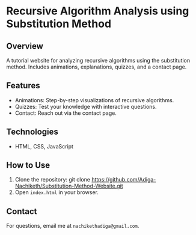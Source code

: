 # Recursive Algorithm Analysis using Substitution Method

## Overview
A tutorial website for analyzing recursive algorithms using the substitution method. Includes animations, explanations, quizzes, and a contact page.

## Features
- Animations: Step-by-step visualizations of recursive algorithms.
- Quizzes: Test your knowledge with interactive questions.
- Contact: Reach out via the contact page.

## Technologies
- HTML, CSS, JavaScript

## How to Use
1. Clone the repository: git clone https://github.com/Adiga-Nachiketh/Substitution-Method-Website.git
2. Open `index.html` in your browser.

## Contact
For questions, email me at `nachikethadiga@gmail.com`.

